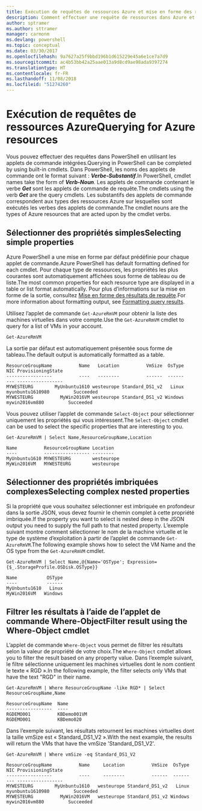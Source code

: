 ```yaml
---
title: Exécution de requêtes de ressources Azure et mise en forme des résultats | Microsoft Docs
description: Comment effectuer une requête de ressources dans Azure et mettre en forme les résultats.
author: sptramer
ms.author: sttramer
manager: carmonm
ms.devlang: powershell
ms.topic: conceptual
ms.date: 03/30/2017
ms.openlocfilehash: 9a7627a25f9bbd196b1d615229e45a6e1ce7a7d9
ms.sourcegitcommit: ac4b53bb42a25aae013a9d8cd9ae98ada9397274
ms.translationtype: HT
ms.contentlocale: fr-FR
ms.lasthandoff: 11/08/2018
ms.locfileid: "51274260"
---
```

# <a name="querying-for-azure-resources"></a><span data-ttu-id="3e3d4-103">Exécution de requêtes de ressources Azure</span><span class="sxs-lookup"><span data-stu-id="3e3d4-103">Querying for Azure resources</span></span>

<span data-ttu-id="3e3d4-104">Vous pouvez effectuer des requêtes dans PowerShell en utilisant les applets de commande intégrées.</span><span class="sxs-lookup"><span data-stu-id="3e3d4-104">Querying in PowerShell can be completed by using built-in cmdlets.</span></span> <span data-ttu-id="3e3d4-105">Dans PowerShell, les noms des applets de commande ont le format suivant : **_Verbe-Substantif_**.</span><span class="sxs-lookup"><span data-stu-id="3e3d4-105">In PowerShell, cmdlet names take the form of **_Verb-Noun_**.</span></span> <span data-ttu-id="3e3d4-106">Les applets de commande contenant le verbe **_Get_** sont les applets de commande de requête.</span><span class="sxs-lookup"><span data-stu-id="3e3d4-106">The cmdlets using the verb **_Get_** are the query cmdlets.</span></span> <span data-ttu-id="3e3d4-107">Les substantifs des applets de commande correspondent aux types des ressources Azure sur lesquelles sont exécutés les verbes des applets de commande.</span><span class="sxs-lookup"><span data-stu-id="3e3d4-107">The cmdlet nouns are the types of Azure resources that are acted upon by the cmdlet verbs.</span></span>

## <a name="selecting-simple-properties"></a><span data-ttu-id="3e3d4-108">Sélectionner des propriétés simples</span><span class="sxs-lookup"><span data-stu-id="3e3d4-108">Selecting simple properties</span></span>

<span data-ttu-id="3e3d4-109">Azure PowerShell a une mise en forme par défaut prédéfinie pour chaque applet de commande.</span><span class="sxs-lookup"><span data-stu-id="3e3d4-109">Azure PowerShell has default formatting defined for each cmdlet.</span></span> <span data-ttu-id="3e3d4-110">Pour chaque type de ressources, les propriétés les plus courantes sont automatiquement affichées sous forme de tableau ou de liste.</span><span class="sxs-lookup"><span data-stu-id="3e3d4-110">The most common properties for each resource type are displayed in a table or list format automatically.</span></span> <span data-ttu-id="3e3d4-111">Pour plus d’informations sur la mise en forme de la sortie, consultez [Mise en forme des résultats de requête](formatting-output.md).</span><span class="sxs-lookup"><span data-stu-id="3e3d4-111">For more information about formatting output, see [Formatting query results](formatting-output.md).</span></span>

<span data-ttu-id="3e3d4-112">Utilisez l’applet de commande `Get-AzureRmVM` pour obtenir la liste des machines virtuelles dans votre compte.</span><span class="sxs-lookup"><span data-stu-id="3e3d4-112">Use the `Get-AzureRmVM` cmdlet to query for a list of VMs in your account.</span></span>

```powershell-interactive
Get-AzureRmVM
```

<span data-ttu-id="3e3d4-113">La sortie par défaut est automatiquement présentée sous forme de tableau.</span><span class="sxs-lookup"><span data-stu-id="3e3d4-113">The default output is automatically formatted as a table.</span></span>

```output
ResourceGroupName          Name   Location          VmSize  OsType              NIC ProvisioningState
-----------------          ----   --------          ------  ------              --- -----------------
MYWESTEURG        MyUnbuntu1610 westeurope Standard_DS1_v2   Linux myunbuntu1610980         Succeeded
MYWESTEURG          MyWin2016VM westeurope Standard_DS1_v2 Windows   mywin2016vm880         Succeeded
```

<span data-ttu-id="3e3d4-114">Vous pouvez utiliser l’applet de commande `Select-Object` pour sélectionner uniquement les propriétés qui vous intéressent.</span><span class="sxs-lookup"><span data-stu-id="3e3d4-114">The `Select-Object` cmdlet can be used to select the specific properties that are interesting to you.</span></span>

```powershell-interactive
Get-AzureRmVM | Select Name,ResourceGroupName,Location
```

```output
Name          ResourceGroupName Location
----          ----------------- --------
MyUnbuntu1610 MYWESTEURG        westeurope
MyWin2016VM   MYWESTEURG        westeurope
```

## <a name="selecting-complex-nested-properties"></a><span data-ttu-id="3e3d4-115">Sélectionner des propriétés imbriquées complexes</span><span class="sxs-lookup"><span data-stu-id="3e3d4-115">Selecting complex nested properties</span></span>

<span data-ttu-id="3e3d4-116">Si la propriété que vous souhaitez sélectionner est imbriquée en profondeur dans la sortie JSON, vous devez fournir le chemin complet à cette propriété imbriquée.</span><span class="sxs-lookup"><span data-stu-id="3e3d4-116">If the property you want to select is nested deep in the JSON output you need to supply the full path to that nested property.</span></span> <span data-ttu-id="3e3d4-117">L’exemple suivant montre comment sélectionner le nom de la machine virtuelle et le type de système d’exploitation à partir de l’applet de commande `Get-AzureRmVM`.</span><span class="sxs-lookup"><span data-stu-id="3e3d4-117">The following example shows how to select the VM Name and the OS type from the `Get-AzureRmVM` cmdlet.</span></span>

```powershell-interactive
Get-AzureRmVM | Select Name,@{Name='OSType'; Expression={$_.StorageProfile.OSDisk.OSType}}
```

```output
Name           OSType
----           ------
MyUnbuntu1610   Linux
MyWin2016VM   Windows
```

## <a name="filter-result-using-the-where-object-cmdlet"></a><span data-ttu-id="3e3d4-118">Filtrer les résultats à l’aide de l’applet de commande Where-Object</span><span class="sxs-lookup"><span data-stu-id="3e3d4-118">Filter result using the Where-Object cmdlet</span></span>

<span data-ttu-id="3e3d4-119">L’applet de commande `Where-Object` vous permet de filtrer les résultats selon la valeur de propriété de votre choix.</span><span class="sxs-lookup"><span data-stu-id="3e3d4-119">The `Where-Object` cmdlet allows you to filter the result based on any property value.</span></span> <span data-ttu-id="3e3d4-120">Dans l’exemple suivant, le filtre sélectionne uniquement les machines virtuelles dont le nom contient le texte « RGD ».</span><span class="sxs-lookup"><span data-stu-id="3e3d4-120">In the following example, the filter selects only VMs that have the text "RGD" in their name.</span></span>

```powershell-interactive
Get-AzureRmVM | Where ResourceGroupName -like RGD* | Select ResourceGroupName,Name
```

```output
ResourceGroupName  Name
-----------------  ----
RGDEMO001          KBDemo001VM
RGDEMO001          KBDemo020
```

<span data-ttu-id="3e3d4-121">Dans l’exemple suivant, les résultats retournent les machines virtuelles dont la taille vmSize est « Standard_DS1_V2 ».</span><span class="sxs-lookup"><span data-stu-id="3e3d4-121">With the next example, the results will return the VMs that have the vmSize 'Standard_DS1_V2'.</span></span>

```powershell-interactive
Get-AzureRmVM | Where vmSize -eq Standard_DS1_V2
```

```output
ResourceGroupName          Name     Location          VmSize  OsType              NIC ProvisioningState
-----------------          ----     --------          ------  ------              --- -----------------
MYWESTEURG        MyUnbuntu1610   westeurope Standard_DS1_v2   Linux myunbuntu1610980         Succeeded
MYWESTEURG          MyWin2016VM   westeurope Standard_DS1_v2 Windows   mywin2016vm880         Succeeded
```
